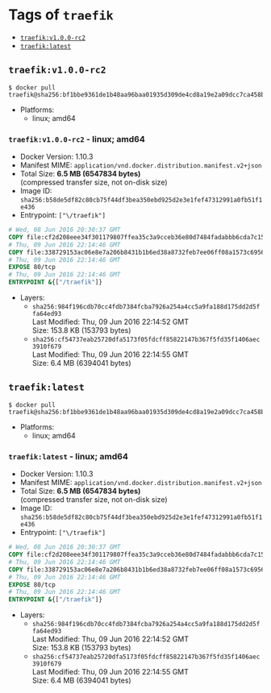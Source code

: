<!-- THIS FILE IS GENERATED VIA '.template-helpers/generate-tag-details.pl' -->

# Tags of `traefik`

-	[`traefik:v1.0.0-rc2`](#traefikv100-rc2)
-	[`traefik:latest`](#traefiklatest)

## `traefik:v1.0.0-rc2`

```console
$ docker pull traefik@sha256:bf1bbe9361de1b48aa96baa01935d309de4cd8a19e2a09dcc7ca458b98d18959
```

-	Platforms:
	-	linux; amd64

### `traefik:v1.0.0-rc2` - linux; amd64

-	Docker Version: 1.10.3
-	Manifest MIME: `application/vnd.docker.distribution.manifest.v2+json`
-	Total Size: **6.5 MB (6547834 bytes)**  
	(compressed transfer size, not on-disk size)
-	Image ID: `sha256:b58de5df82c80cb75f44df3bea350ebd925d2e3e1fef47312991a0fb51f1e436`
-	Entrypoint: `["\/traefik"]`

```dockerfile
# Wed, 08 Jun 2016 20:30:37 GMT
COPY file:cf2d208eee34f301179807ffea35c3a9cceb36e80d7484fadabbb6cda7c15bfb in /etc/ssl/certs/
# Thu, 09 Jun 2016 22:14:46 GMT
COPY file:338729153ac06e8e7a206b8431b1b6ed38a8732feb7ee06ff08a1573c6956551 in /
# Thu, 09 Jun 2016 22:14:46 GMT
EXPOSE 80/tcp
# Thu, 09 Jun 2016 22:14:46 GMT
ENTRYPOINT &{["/traefik"]}
```

-	Layers:
	-	`sha256:984f196cdb70cc4fdb7384fcba7926a254a4cc5a9fa188d175dd2d5ffa64ed93`  
		Last Modified: Thu, 09 Jun 2016 22:14:52 GMT  
		Size: 153.8 KB (153793 bytes)
	-	`sha256:cf54737eab25720dfa5173f05fdcff85822147b367f5fd35f1406aec3910f679`  
		Last Modified: Thu, 09 Jun 2016 22:14:55 GMT  
		Size: 6.4 MB (6394041 bytes)

## `traefik:latest`

```console
$ docker pull traefik@sha256:bf1bbe9361de1b48aa96baa01935d309de4cd8a19e2a09dcc7ca458b98d18959
```

-	Platforms:
	-	linux; amd64

### `traefik:latest` - linux; amd64

-	Docker Version: 1.10.3
-	Manifest MIME: `application/vnd.docker.distribution.manifest.v2+json`
-	Total Size: **6.5 MB (6547834 bytes)**  
	(compressed transfer size, not on-disk size)
-	Image ID: `sha256:b58de5df82c80cb75f44df3bea350ebd925d2e3e1fef47312991a0fb51f1e436`
-	Entrypoint: `["\/traefik"]`

```dockerfile
# Wed, 08 Jun 2016 20:30:37 GMT
COPY file:cf2d208eee34f301179807ffea35c3a9cceb36e80d7484fadabbb6cda7c15bfb in /etc/ssl/certs/
# Thu, 09 Jun 2016 22:14:46 GMT
COPY file:338729153ac06e8e7a206b8431b1b6ed38a8732feb7ee06ff08a1573c6956551 in /
# Thu, 09 Jun 2016 22:14:46 GMT
EXPOSE 80/tcp
# Thu, 09 Jun 2016 22:14:46 GMT
ENTRYPOINT &{["/traefik"]}
```

-	Layers:
	-	`sha256:984f196cdb70cc4fdb7384fcba7926a254a4cc5a9fa188d175dd2d5ffa64ed93`  
		Last Modified: Thu, 09 Jun 2016 22:14:52 GMT  
		Size: 153.8 KB (153793 bytes)
	-	`sha256:cf54737eab25720dfa5173f05fdcff85822147b367f5fd35f1406aec3910f679`  
		Last Modified: Thu, 09 Jun 2016 22:14:55 GMT  
		Size: 6.4 MB (6394041 bytes)
